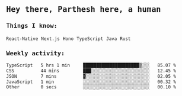 <samp>
    <h2>Hey there, Parthesh here, a human</h2>
    <h3>Things I know: </h3>
    <code>React-Native</code> <code>Next.js</code> <code>Hono</code> <code>TypeScript</code> <code>Java</code> <code>Rust</code>
    <h3>Weekly activity:</h3>
<!--START_SECTION:waka-->

```txt
TypeScript   5 hrs 1 min     █████████████████████▒░░░   85.07 %
CSS          44 mins         ███░░░░░░░░░░░░░░░░░░░░░░   12.45 %
JSON         7 mins          ▓░░░░░░░░░░░░░░░░░░░░░░░░   02.05 %
JavaScript   1 min           ░░░░░░░░░░░░░░░░░░░░░░░░░   00.32 %
Other        0 secs          ░░░░░░░░░░░░░░░░░░░░░░░░░   00.10 %
```

<!--END_SECTION:waka-->
</samp>
